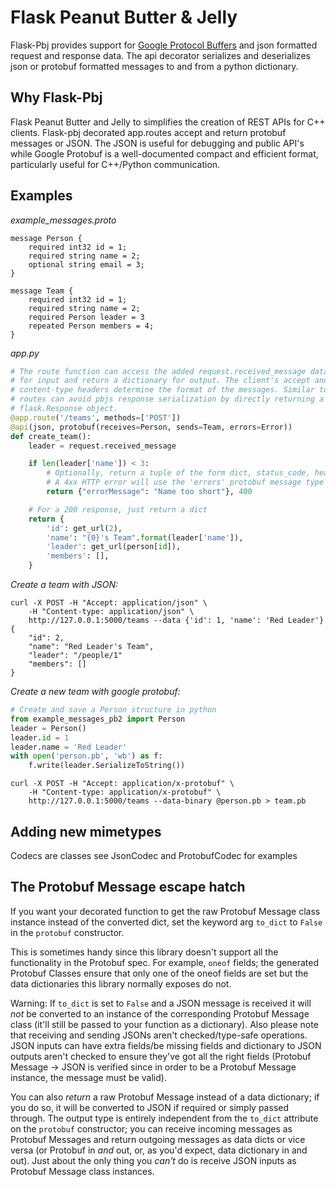 # Flask Peanut Butter & Jelly
Flask-Pbj provides support for [Google Protocol Buffers](https://developers.google.com/protocol-buffers/docs/overview)
and json formatted request and response data. The api decorator serializes 
and deserializes json or protobuf formatted messages to and from a python 
dictionary.

## Why Flask-Pbj
Flask Peanut Butter and Jelly to simplifies the creation of REST APIs for C++
clients. Flask-pbj decorated app.routes accept and return protobuf messages or
JSON. The JSON is useful for debugging and public API's while Google Protobuf
is a well-documented compact and efficient format, particularly useful for
C++/Python communication.

## Examples
*example_messages.proto*
```
message Person {
    required int32 id = 1;
    required string name = 2;
    optional string email = 3;
}

message Team {
    required int32 id = 1;
    required string name = 2;
    required Person leader = 3
    repeated Person members = 4;
}
```
*app.py*
```python
# The route function can access the added request.received_message data member
# for input and return a dictionary for output. The client's accept and
# content-type headers determine the format of the messages. Similar to flask,
# routes can avoid pbjs response serialization by directly returning a
# flask.Response object.
@app.route('/teams', methods=['POST'])
@api(json, protobuf(receives=Person, sends=Team, errors=Error))
def create_team():
    leader = request.received_message

    if len(leader['name']) < 3:
        # Optionally, return a tuple of the form dict, status_code, headers
        # A 4xx HTTP error will use the 'errors' protobuf message type
        return {"errorMessage": "Name too short"}, 400

    # For a 200 response, just return a dict
    return {
        'id': get_url(2),
        'name': "{0}'s Team".format(leader['name']),
        'leader': get_url(person[id]),
        'members': [],
    }
```
*Create a team with JSON:*
```
curl -X POST -H "Accept: application/json" \
    -H "Content-type: application/json" \
    http://127.0.0.1:5000/teams --data {'id': 1, 'name': 'Red Leader'}
{
    "id": 2,
    "name": "Red Leader's Team",
    "leader": "/people/1"
    "members": []
}
```
*Create a new team with google protobuf:*
```python
# Create and save a Person structure in python
from example_messages_pb2 import Person
leader = Person()
leader.id = 1
leader.name = 'Red Leader'
with open('person.pb', 'wb') as f:
    f.write(leader.SerializeToString())
```
```
curl -X POST -H "Accept: application/x-protobuf" \
    -H "Content-type: application/x-protobuf" \
    http://127.0.0.1:5000/teams --data-binary @person.pb > team.pb
```

## Adding new mimetypes
Codecs are classes see JsonCodec and ProtobufCodec for examples

## The Protobuf Message escape hatch
If you want your decorated function to get the raw Protobuf Message class instance instead of the converted dict, set the keyword arg `to_dict` to `False` in the `protobuf` constructor.

This is sometimes handy since this library doesn't support all the functionality in the Protobuf spec. For example, `oneof` fields; the generated Protobuf Classes ensure that only one of the oneof fields are set but the data dictionaries this library normally exposes do not.

Warning: If `to_dict` is set to `False` and a JSON message is received it will *not* be converted to an instance of the corresponding Protobuf Message class (it'll still be passed to your function as a dictionary). Also please note that receiving and sending JSONs aren't checked/type-safe operations. JSON inputs can have extra fields/be missing fields and dictionary to JSON outputs aren't checked to ensure they've got all the right fields (Protobuf Message -> JSON is verified since in order to be a Protobuf Message instance, the message must be valid).

You can also _return_ a raw Protobuf Message instead of a data dictionary; if you do so, it will be converted to JSON if required or simply passed through. The output type is entirely independent from the `to_dict` attribute on the `protobuf` constructor; you can receive incoming messages as Protobuf Messages and return outgoing messages as data dicts or vice versa (or Protobuf in _and_ out, or, as you'd expect, data dictionary in and out). Just about the only thing you _can't_ do is receive JSON inputs as Protobuf Message class instances.
